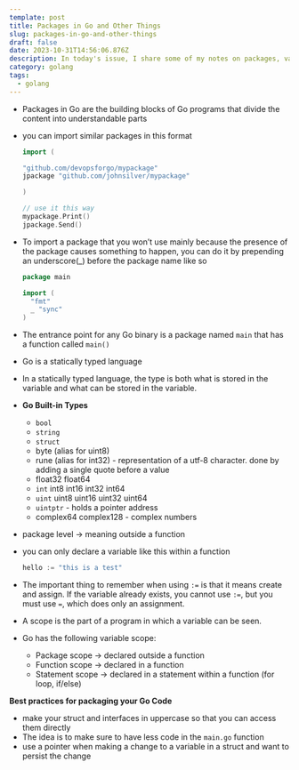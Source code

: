 ```yaml
---
template: post
title: Packages in Go and Other Things
slug: packages-in-go-and-other-things
draft: false
date: 2023-10-31T14:56:06.876Z
description: In today's issue, I share some of my notes on packages, variables and types
category: golang
tags:
  - golang
---
```

* Packages in Go are the building blocks of Go programs that divide the content into understandable parts
* you can import similar packages in this format

  ```go
  import (

  "github.com/devopsforgo/mypackage"
  jpackage "github.com/johnsilver/mypackage"

  )

  // use it this way
  mypackage.Print()
  jpackage.Send()
  ```
* To import a package that you won’t use mainly because the presence of the package causes something to happen, you can do it by prepending an underscore(_) before the package name like so

  ```go
  package main

  import (
  	"fmt"
  	_ "sync"
  )
  ```
* The entrance point for any Go binary is a package named `main` that has a function called `main()`
* Go is a statically typed language
* In a statically typed language, the type is both what is stored in the variable and what can be stored in the variable.
* **Go Built-in Types**

  * `bool`
  * `string`
  * `struct`
  * byte (alias for uint8)
  * rune (alias for int32) - representation of a utf-8 character. done by adding a single quote before a value
  * float32 float64
  * `int` int8 int16 int32 int64
  * `uint` uint8 uint16 uint32 uint64
  * `uintptr` - holds a pointer address
  * complex64 complex128 - complex numbers

* package level → meaning outside a function
* you can only declare a variable like this within a function

  ```go
  hello := "this is a test"
  ```
* The important thing to remember when using `:=` is that it means create and assign. If the variable already exists, you cannot use `:=`, but you must use `=`, which does only an assignment.
* A scope is the part of a program in which a variable can be seen.
* Go has the following variable scope:

  * Package scope → declared outside a function
  * Function scope → declared in a function
  * Statement scope → declared in a statement within a function (for loop, if/else)

**Best practices for packaging your Go Code**

* make your struct and interfaces in uppercase so that you can access them directly
* The idea is to make sure to have less code in the `main.go` function
* use a pointer when making a change to a variable in a struct and want to persist the change